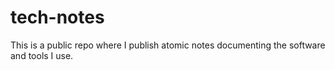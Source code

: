 # tech-notes
This is a public repo where I publish atomic notes documenting the software and tools I use.
